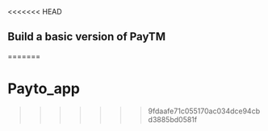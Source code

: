 <<<<<<< HEAD

## Build a basic version of PayTM
=======
# Payto_app
>>>>>>> 9fdaafe71c055170ac034dce94cbd3885bd0581f
